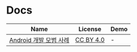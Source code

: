 Docs
=======
Name | License | Demo
--- | --- | ---
[Android 개발 모범 사례](https://github.com/minsoopark/android-best-practices-kor) | [CC BY 4.0](https://creativecommons.org/licenses/by/4.0/) | -
